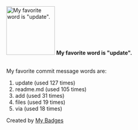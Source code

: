 <img src="https://github.com/my-badges/my-badges/blob/master/src/all-badges/favorite-word/favorite-word.png?raw=true" alt="My favorite word is &quot;update&quot;." title="My favorite word is &quot;update&quot;." width="128">
<strong>My favorite word is &quot;update&quot;.</strong>
<br><br>

My favorite commit message words are:

1. update (used 127 times)
2. readme.md (used 105 times)
3. add (used 31 times)
4. files (used 19 times)
5. via (used 18 times)


Created by <a href="https://github.com/my-badges/my-badges">My Badges</a>
